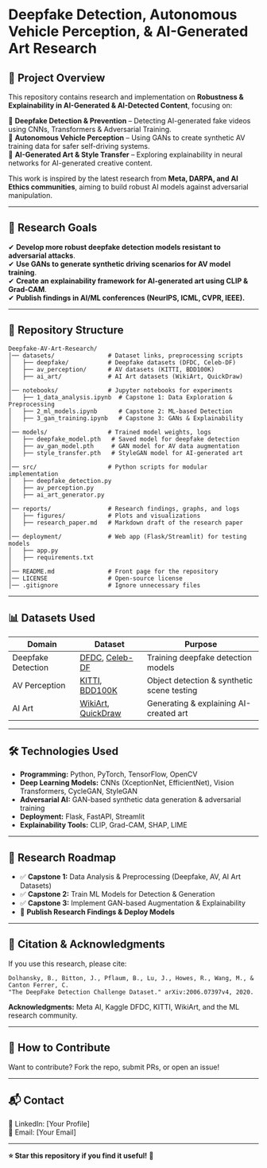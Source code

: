 # **Deepfake Detection, Autonomous Vehicle Perception, & AI-Generated Art Research**

## **📌 Project Overview**

This repository contains research and implementation on **Robustness & Explainability in AI-Generated & AI-Detected Content**, focusing on:

🔹 **Deepfake Detection & Prevention** – Detecting AI-generated fake videos using CNNs, Transformers & Adversarial Training.\
🔹 **Autonomous Vehicle Perception** – Using GANs to create synthetic AV training data for safer self-driving systems.\
🔹 **AI-Generated Art & Style Transfer** – Exploring explainability in neural networks for AI-generated creative content.

This work is inspired by the latest research from **Meta, DARPA, and AI Ethics communities**, aiming to build robust AI models against adversarial manipulation.

---

## **📑 Research Goals**

✔ **Develop more robust deepfake detection models resistant to adversarial attacks**.\
✔ **Use GANs to generate synthetic driving scenarios for AV model training**.\
✔ **Create an explainability framework for AI-generated art using CLIP & Grad-CAM**.\
✔ **Publish findings in AI/ML conferences (NeurIPS, ICML, CVPR, IEEE).**

---

## **📂 Repository Structure**

```
Deepfake-AV-Art-Research/
│── datasets/               # Dataset links, preprocessing scripts
│   ├── deepfake/           # Deepfake datasets (DFDC, Celeb-DF)
│   ├── av_perception/      # AV datasets (KITTI, BDD100K)
│   ├── ai_art/             # AI Art datasets (WikiArt, QuickDraw)
│
│── notebooks/              # Jupyter notebooks for experiments
│   ├── 1_data_analysis.ipynb  # Capstone 1: Data Exploration & Preprocessing
│   ├── 2_ml_models.ipynb      # Capstone 2: ML-based Detection
│   ├── 3_gan_training.ipynb   # Capstone 3: GANs & Explainability
│
│── models/                 # Trained model weights, logs
│   ├── deepfake_model.pth   # Saved model for deepfake detection
│   ├── av_gan_model.pth     # GAN model for AV data augmentation
│   ├── style_transfer.pth   # StyleGAN model for AI-generated art
│
│── src/                    # Python scripts for modular implementation
│   ├── deepfake_detection.py
│   ├── av_perception.py
│   ├── ai_art_generator.py
│
│── reports/                # Research findings, graphs, and logs
│   ├── figures/            # Plots and visualizations
│   ├── research_paper.md   # Markdown draft of the research paper
│
│── deployment/             # Web app (Flask/Streamlit) for testing models
│   ├── app.py
│   ├── requirements.txt
│
│── README.md               # Front page for the repository
│── LICENSE                 # Open-source license
│── .gitignore              # Ignore unnecessary files
```

---

## **📊 Datasets Used**

| **Domain**         | **Dataset**                                                                                                                                     | **Purpose**                                |
| ------------------ | ----------------------------------------------------------------------------------------------------------------------------------------------- | ------------------------------------------ |
| Deepfake Detection | [DFDC](https://www.kaggle.com/c/deepfake-detection-challenge/data), [Celeb-DF](https://github.com/yuezunli/Celeb-DF)                            | Training deepfake detection models         |
| AV Perception      | [KITTI](http://www.cvlibs.net/datasets/kitti/), [BDD100K](https://bdd-data.berkeley.edu/)                                                       | Object detection & synthetic scene testing |
| AI Art             | [WikiArt](https://www.kaggle.com/cityscapes/painting-dataset), [QuickDraw](https://www.kaggle.com/datasets/google-developers/quickdraw-dataset) | Generating & explaining AI-created art     |

---

## **🛠️ Technologies Used**

- **Programming:** Python, PyTorch, TensorFlow, OpenCV
- **Deep Learning Models:** CNNs (XceptionNet, EfficientNet), Vision Transformers, CycleGAN, StyleGAN
- **Adversarial AI:** GAN-based synthetic data generation & adversarial training
- **Deployment:** Flask, FastAPI, Streamlit
- **Explainability Tools:** CLIP, Grad-CAM, SHAP, LIME

---

## **📌 Research Roadmap**

- ✅ **Capstone 1:** Data Analysis & Preprocessing (Deepfake, AV, AI Art Datasets)
- ✅ **Capstone 2:** Train ML Models for Detection & Generation
- ✅ **Capstone 3:** Implement GAN-based Augmentation & Explainability
- 🚀 **Publish Research Findings & Deploy Models**

---

## **📝 Citation & Acknowledgments**

If you use this research, please cite:

```
Dolhansky, B., Bitton, J., Pflaum, B., Lu, J., Howes, R., Wang, M., & Canton Ferrer, C.  
"The DeepFake Detection Challenge Dataset." arXiv:2006.07397v4, 2020.  
```

**Acknowledgments:** Meta AI, Kaggle DFDC, KITTI, WikiArt, and the ML research community.

---

## **🚀 How to Contribute**

Want to contribute? Fork the repo, submit PRs, or open an issue!

---

## **📬 Contact**

🔗 LinkedIn: [Your Profile]\
📧 Email: [Your Email]

---

**⭐ Star this repository if you find it useful!** 🚀

